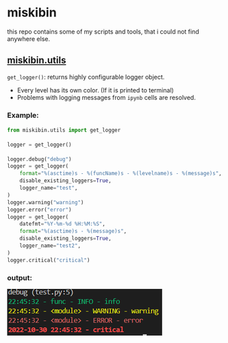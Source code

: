 # miskibin 
this repo contains some of my scripts and tools, that i 
could not find anywhere else.

## [miskibin.utils](src/miskibin/utils.py)
`get_logger()`:
returns highly configurable logger object.
- Every level has its own color. (If it is printed to terminal)
- Problems with logging messages from `ipynb` cells are resolved.
### Example:
```python
from miskibin.utils import get_logger

logger = get_logger()

logger.debug("debug")
logger = get_logger(
    format="%(asctime)s - %(funcName)s - %(levelname)s - %(message)s",
    disable_existing_loggers=True,
    logger_name="test",
)
logger.warning("warning")
logger.error("error")
logger = get_logger(
    datefmt="%Y-%m-%d %H:%M:%S",
    format="%(asctime)s - %(message)s",
    disable_existing_loggers=True,
    logger_name="test2",
)
logger.critical("critical")
```
### output:
![](logging.png)